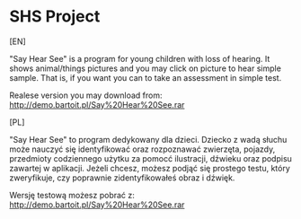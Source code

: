 # SHS Project

[EN]

"Say Hear See" is a program for young children with loss of hearing. It shows animal/things pictures and you may click on picture to hear simple sample. That is, if you want you can to take an assessment in simple test.

Realese version you may download from: http://demo.bartoit.pl/Say%20Hear%20See.rar

[PL]

"Say Hear See" to program dedykowany dla dzieci. Dziecko z wadą słuchu może nauczyć się identyfikować oraz rozpoznawać zwierzęta, pojazdy, przedmioty codziennego użytku za pomocć ilustracji, dźwieku oraz podpisu zawartej w aplikacji.
Jeżeli chcesz, możesz podjąć się prostego testu, który zweryfikuje, czy poprawnie zidentyfikowałeś obraz i dźwięk.

Wersję testową możesz pobrać z: http://demo.bartoit.pl/Say%20Hear%20See.rar
